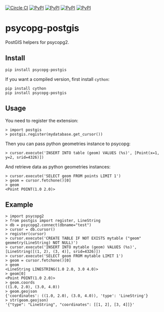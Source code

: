 [![Circle CI](https://circleci.com/gh/yohanboniface/psycopg-postgis.svg?style=svg)](https://circleci.com/gh/yohanboniface/psycopg-postgis) [![PyPI](https://img.shields.io/pypi/v/psycopg-postgis.svg)](https://pypi.python.org/pypi/psycopg-postgis) [![PyPI](https://img.shields.io/pypi/pyversions/psycopg-postgis.svg)](https://pypi.python.org/pypi/psycopg-postgis) [![PyPI](https://img.shields.io/pypi/implementation/psycopg-postgis.svg)](https://pypi.python.org/pypi/psycopg-postgis) [![PyPI](https://img.shields.io/pypi/status/psycopg-postgis.svg)](https://pypi.python.org/pypi/psycopg-postgis)

# psycopg-postgis

PostGIS helpers for psycopg2.

## Install

    pip install psycopg-postgis

If you want a compiled version, first install `cython`:

    pip install cython
    pip install psycopg-postgis


## Usage

You need to register the extension:

    > import postgis
    > postgis.register(mydatabase.get_cursor())

Then you can pass python geometries instance to psycopg:

    > cursor.execute('INSERT INTO table (geom) VALUES (%s)', [Point(x=1, y=2, srid=4326)])

And retrieve data as python geometries instances:

    > cursor.execute('SELECT geom FROM points LIMIT 1')
    > geom = cursor.fetchone()[0]
    > geom
    <Point POINT(1.0 2.0)>


## Example

    > import psycopg2
    > from postgis import register, LineString
    > db = psycopg2.connect(dbname="test")
    > cursor = db.cursor()
    > register(cursor)
    > cursor.execute('CREATE TABLE IF NOT EXISTS mytable ("geom" geometry(LineString) NOT NULL)')
    > cursor.execute('INSERT INTO mytable (geom) VALUES (%s)', [LineString([(1, 2), (3, 4)], srid=4326)])
    > cursor.execute('SELECT geom FROM mytable LIMIT 1')
    > geom = cursor.fetchone()[0]
    > geom
    <LineString LINESTRING(1.0 2.0, 3.0 4.0)>
    > geom[0]
    <Point POINT(1.0 2.0)>
    > geom.coords
    ((1.0, 2.0), (3.0, 4.0))
    > geom.geojson
    {'coordinates': ((1.0, 2.0), (3.0, 4.0)), 'type': 'LineString'}
    > str(geom.geojson)
    '{"type": "LineString", "coordinates": [[1, 2], [3, 4]]}'
